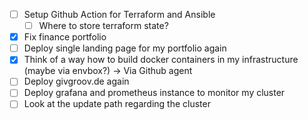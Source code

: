- [ ] Setup Github Action for Terraform and Ansible
    - [ ] Where to store terraform state?
- [x] Fix finance portfolio
- [ ] Deploy single landing page for my portfolio again
- [x] Think of a way how to build docker containers in my infrastructure (maybe via envbox?)
    -> Via Github agent
- [ ] Deploy givgroov.de again
- [ ] Deploy grafana and prometheus instance to monitor my cluster
- [ ] Look at the update path regarding the cluster